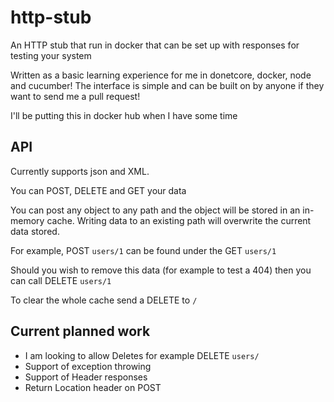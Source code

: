 # http-stub
An HTTP stub that run in docker that can be set up with responses for testing your system

Written as a basic learning experience for me in donetcore, docker, node and cucumber! The interface is simple and can be built on by anyone if they want to send me a pull request!

I'll be putting this in docker hub when I have some time

## API

Currently supports json and XML.

You can POST, DELETE and GET your data

You can post any object to any path and the object will be stored in an in-memory cache. Writing data to an existing path will overwrite the current data stored.

For example, POST `users/1` can be found under the GET `users/1`

Should you wish to remove this data (for example to test a 404) then you can call DELETE `users/1`

To clear the whole cache send a DELETE to `/`

## Current planned work

* I am looking to allow Deletes for example DELETE `users/`
* Support of exception throwing
* Support of Header responses
* Return Location header on POST
